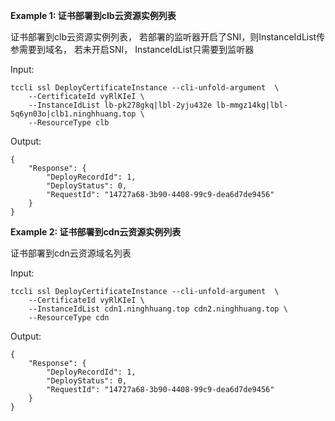 **Example 1: 证书部署到clb云资源实例列表**

证书部署到clb云资源实例列表， 若部署的监听器开启了SNI，则InstanceIdList传参需要到域名， 若未开启SNI， InstanceIdList只需要到监听器

Input: 

```
tccli ssl DeployCertificateInstance --cli-unfold-argument  \
    --CertificateId vyRlKIeI \
    --InstanceIdList lb-pk278gkq|lbl-2yju432e lb-mmgz14kg|lbl-5q6yn03o|clb1.ninghhuang.top \
    --ResourceType clb
```

Output: 
```
{
    "Response": {
        "DeployRecordId": 1,
        "DeployStatus": 0,
        "RequestId": "14727a68-3b90-4408-99c9-dea6d7de9456"
    }
}
```

**Example 2: 证书部署到cdn云资源实例列表**

证书部署到cdn云资源域名列表

Input: 

```
tccli ssl DeployCertificateInstance --cli-unfold-argument  \
    --CertificateId vyRlKIeI \
    --InstanceIdList cdn1.ninghhuang.top cdn2.ninghhuang.top \
    --ResourceType cdn
```

Output: 
```
{
    "Response": {
        "DeployRecordId": 1,
        "DeployStatus": 0,
        "RequestId": "14727a68-3b90-4408-99c9-dea6d7de9456"
    }
}
```

